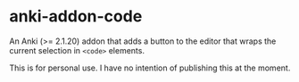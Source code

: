 # anki-addon-code

An Anki (>= 2.1.20) addon that adds a button to the editor that wraps the
current selection in `<code>` elements.

This is for personal use. I have no intention of publishing this at the moment.
